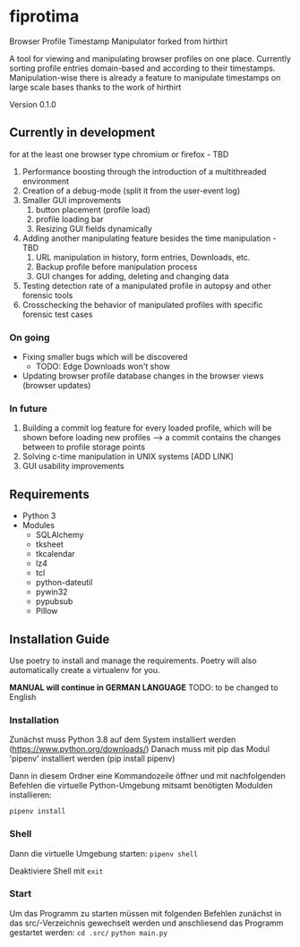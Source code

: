 # fiprotima

Browser Profile Timestamp Manipulator forked from hirthirt

A tool for viewing and manipulating browser profiles on one place.
Currently sorting profile entries domain-based and according to their timestamps.
Manipulation-wise there is already a feature to manipulate timestamps on large scale bases
thanks to the work of hirthirt

Version 0.1.0

## Currently in development

for at the least one browser type chromium or firefox - TBD

1. Performance boosting through the introduction of a multithreaded environment
2. Creation of a debug-mode (split it from the user-event log)
3. Smaller GUI improvements
   1. button placement (profile load)
   2. profile loading bar
   3. Resizing GUI fields dynamically
4. Adding another manipulating feature besides the time manipulation - TBD
   1. URL manipulation in history, form entries, Downloads, etc.
   2. Backup profile before manipulation process
   3. GUI changes for adding, deleting and changing data
5. Testing detection rate of a manipulated profile in autopsy and other forensic tools
6. Crosschecking the behavior of manipulated profiles with specific forensic test cases

### On going

- Fixing smaller bugs which will be discovered
  - TODO: Edge Downloads won't show
- Updating browser profile database changes in the browser views (browser updates)

### In future

1. Building a commit log feature for every loaded profile, which will be shown before loading new profiles --> a commit contains the changes between to profile storage points
2. Solving c-time manipulation in UNIX systems [ADD LINK]
3. GUI usability improvements

## Requirements

- Python 3
- Modules
  - SQLAlchemy
  - tksheet
  - tkcalendar
  - lz4
  - tcl
  - python-dateutil
  - pywin32
  - pypubsub
  - Pillow

## Installation Guide

Use poetry to install and manage the requirements.
Poetry will also automatically create a virtualenv for you.

**MANUAL will continue in GERMAN LANGUAGE**
TODO: to be changed to English

### Installation

Zunächst muss Python 3.8 auf dem System installiert werden (<https://www.python.org/downloads/>)
Danach muss mit pip das Modul 'pipenv' installiert werden (pip install pipenv)

Dann in diesem Ordner eine Kommandozeile öffner und mit nachfolgenden Befehlen die
virtuelle Python-Umgebung mitsamt benötigten Modulden installieren:

`pipenv install`

### Shell

Dann die virtuelle Umgebung starten:
`pipenv shell`

Deaktiviere Shell mit
`exit`

### Start

Um das Programm zu starten müssen mit folgenden Befehlen zunächst in das src/-Verzeichnis gewechselt werden
und anschliesend das Programm gestartet werden:
`cd .src/`
`python main.py`
